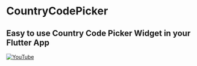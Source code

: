 # CountryCodePicker
## Easy to use Country Code Picker Widget in your Flutter App


[![YouTube](https://img.youtube.com/vi/K42BfcohmhY/0.jpg)](https://youtu.be/K42BfcohmhY "Easy to use Country Code Picker Widget in your Flutter App")
